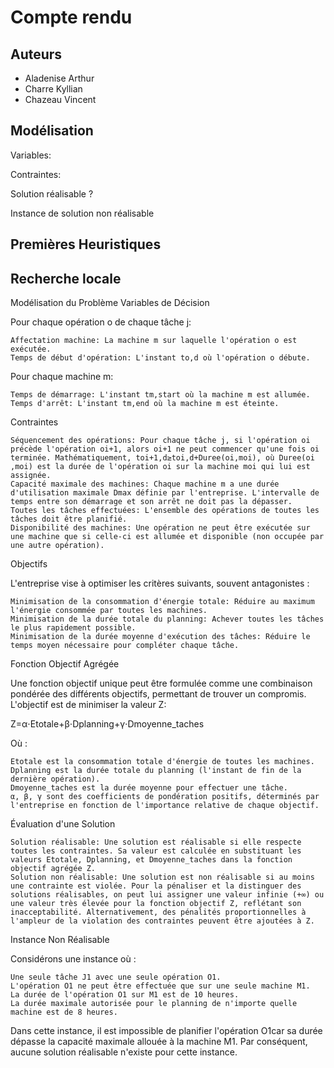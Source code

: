 # Compte rendu
## Auteurs

- Aladenise Arthur
- Charre Kyllian
- Chazeau Vincent

## Modélisation

Variables:

Contraintes:

Solution réalisable ?

Instance de solution non réalisable

## Premières Heuristiques


## Recherche locale

Modélisation du Problème
Variables de Décision

Pour chaque opération o de chaque tâche j:

    Affectation machine: La machine m sur laquelle l'opération o est exécutée.
    Temps de début d'opération: L'instant to,d​ où l'opération o débute.

Pour chaque machine m:

    Temps de démarrage: L'instant tm,start​ où la machine m est allumée.
    Temps d'arrêt: L'instant tm,end​ où la machine m est éteinte.

Contraintes

    Séquencement des opérations: Pour chaque tâche j, si l'opération oi​ précède l'opération oi+1​, alors oi+1​ ne peut commencer qu'une fois oi​ terminée. Mathématiquement, toi+1​,d​≥toi​,d​+Duree(oi​,moi​​), où Duree(oi​,moi​​) est la durée de l'opération oi​ sur la machine moi​​ qui lui est assignée.
    Capacité maximale des machines: Chaque machine m a une durée d'utilisation maximale Dmax​ définie par l'entreprise. L'intervalle de temps entre son démarrage et son arrêt ne doit pas la dépasser.
    Toutes les tâches effectuées: L'ensemble des opérations de toutes les tâches doit être planifié.
    Disponibilité des machines: Une opération ne peut être exécutée sur une machine que si celle-ci est allumée et disponible (non occupée par une autre opération).

Objectifs

L'entreprise vise à optimiser les critères suivants, souvent antagonistes :

    Minimisation de la consommation d'énergie totale: Réduire au maximum l'énergie consommée par toutes les machines.
    Minimisation de la durée totale du planning: Achever toutes les tâches le plus rapidement possible.
    Minimisation de la durée moyenne d'exécution des tâches: Réduire le temps moyen nécessaire pour compléter chaque tâche.

Fonction Objectif Agrégée

Une fonction objectif unique peut être formulée comme une combinaison pondérée des différents objectifs, permettant de trouver un compromis. L'objectif est de minimiser la valeur Z:

Z=α⋅Etotale​+β⋅Dplanning​+γ⋅Dmoyenne_taches​

Où :

    Etotale​ est la consommation totale d'énergie de toutes les machines.
    Dplanning​ est la durée totale du planning (l'instant de fin de la dernière opération).
    Dmoyenne_taches​ est la durée moyenne pour effectuer une tâche.
    α, β, γ sont des coefficients de pondération positifs, déterminés par l'entreprise en fonction de l'importance relative de chaque objectif.

Évaluation d'une Solution

    Solution réalisable: Une solution est réalisable si elle respecte toutes les contraintes. Sa valeur est calculée en substituant les valeurs Etotale​, Dplanning​, et Dmoyenne_taches​ dans la fonction objectif agrégée Z.
    Solution non réalisable: Une solution est non réalisable si au moins une contrainte est violée. Pour la pénaliser et la distinguer des solutions réalisables, on peut lui assigner une valeur infinie (+∞) ou une valeur très élevée pour la fonction objectif Z, reflétant son inacceptabilité. Alternativement, des pénalités proportionnelles à l'ampleur de la violation des contraintes peuvent être ajoutées à Z.

Instance Non Réalisable

Considérons une instance où :

    Une seule tâche J1​ avec une seule opération O1​.
    L'opération O1​ ne peut être effectuée que sur une seule machine M1​.
    La durée de l'opération O1​ sur M1​ est de 10 heures.
    La durée maximale autorisée pour le planning de n'importe quelle machine est de 8 heures.

Dans cette instance, il est impossible de planifier l'opération O1​ car sa durée dépasse la capacité maximale allouée à la machine M1​. Par conséquent, aucune solution réalisable n'existe pour cette instance.